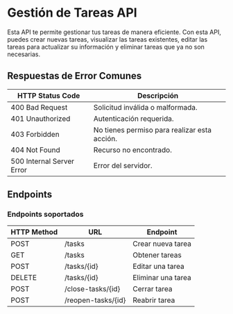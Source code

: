 # Gestión de Tareas API

Esta API te permite gestionar tus tareas de manera eficiente. Con esta API, puedes crear nuevas tareas, visualizar las tareas existentes, editar las tareas para actualizar su información y eliminar tareas que ya no son necesarias. 

## **Respuestas de Error Comunes**

| HTTP Status Code | Descripción |
| --- | --- |
| 400 Bad Request | Solicitud inválida o malformada. |
| 401 Unauthorized | Autenticación requerida. |
| 403 Forbidden | No tienes permiso para realizar esta acción. |
| 404 Not Found | Recurso no encontrado. |
| 500 Internal Server Error | Error del servidor. |

## **Endpoints**

### **Endpoints soportados**

| HTTP Method | URL | Endpoint |
| --- | --- | --- |
| POST | /tasks | Crear nueva tarea  |
| GET | /tasks | Obtener tareas |
| POST | /tasks/{id} | Editar una tarea |
| DELETE | /tasks/{id} | Eliminar una tarea |
| POST | /close-tasks/{id} | Cerrar tarea |
| POST | /reopen-tasks/{id} | Reabrir tarea |
